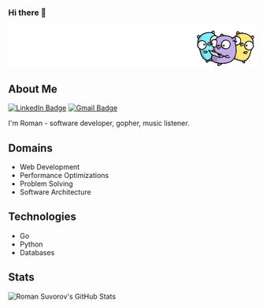 ### Hi there 👋

![wallpapers](assets/3.png)

## About Me 
[![LinkedIn Badge](https://img.shields.io/badge/-roman.suvorov-blue?style=flat&logo=Linkedin&logoColor=white&link=https://www.linkedin.com/in/rsuvorov/)](https://www.linkedin.com/in/rsuvorov/)
[![Gmail Badge](https://img.shields.io/badge/-roman.suvorov-c14438?style=flat&logo=Gmail&logoColor=white&link=mailto:suvorov83@gmail.com)](mailto:suvorov83@gmail.com)

I'm Roman - software developer, gopher, music listener.

## Domains

- Web Development 
- Performance Optimizations
- Problem Solving
- Software Architecture

## Technologies

- Go
- Python
- Databases

## Stats

![Roman Suvorov's GitHub Stats](https://github-readme-stats.vercel.app/api?username=tty2&hide=["stars"]&show_icons=true)

<!--
**tty2/tty2** is a ✨ _special_ ✨ repository because its `README.md` (this file) appears on your GitHub profile.

Here are some ideas to get you started:

- 🔭 I’m currently working on ...
- 🌱 I’m currently learning ...
- 👯 I’m looking to collaborate on ...
- 🤔 I’m looking for help with ...
- 💬 Ask me about ...
- 📫 How to reach me: ...
- 😄 Pronouns: ...
- ⚡ Fun fact: ...
-->
